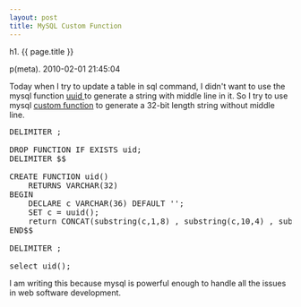 ```yaml
---
layout: post
title: MySQL Custom Function
---
```


h1. {{ page.title }} 

p(meta). 2010-02-01 21:45:04

Today when I try to update a table in sql command, I didn't want to use the mysql function <a href="http://dev.mysql.com/doc/refman/5.0/en/miscellaneous-functions.html#function_uuid">uuid </a>to generate a string with middle line in it. So I try to use mysql <a href="http://dev.mysql.com/doc/refman/5.0/en/create-procedure.html">custom function</a> to generate a 32-bit length string without middle line. 

<pre name='code' class='sql'>
DELIMITER ;

DROP FUNCTION IF EXISTS uid;
DELIMITER $$

CREATE FUNCTION uid()
    RETURNS VARCHAR(32)
BEGIN
    DECLARE c VARCHAR(36) DEFAULT '';
	SET c = uuid();
	return CONCAT(substring(c,1,8) , substring(c,10,4) , substring(c,15,4) , substring(c,20,4), substring(c,25,12));
END$$

DELIMITER ;

select uid();
</pre>

I am writing this because mysql is powerful enough to handle all the issues in web software development.